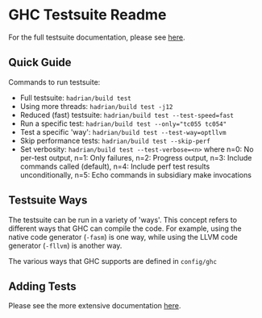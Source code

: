 GHC Testsuite Readme
====================

For the full testsuite documentation, please see [here][1].

## Quick Guide

Commands to run testsuite:

 * Full testsuite: `hadrian/build test`
 * Using more threads: `hadrian/build test -j12`
 * Reduced (fast) testsuite: `hadrian/build test --test-speed=fast`
 * Run a specific test: `hadrian/build test --only="tc055 tc054"`
 * Test a specific 'way': `hadrian/build test --test-way=optllvm`
 * Skip performance tests: `hadrian/build test --skip-perf`
 * Set verbosity: `hadrian/build test --test-verbose=<n>`
   where n=0: No per-test output, n=1: Only failures,
         n=2: Progress output, n=3: Include commands called (default),
         n=4: Include perf test results unconditionally,
         n=5: Echo commands in subsidiary make invocations


## Testsuite Ways

The testsuite can be run in a variety of 'ways'. This concept refers
to different ways that GHC can compile the code. For example, using
the native code generator (`-fasm`) is one way, while using the LLVM
code generator (`-fllvm`) is another way.

The various ways that GHC supports are defined in `config/ghc`

## Adding Tests

Please see the more extensive documentation [here][1].

  [1]: https://gitlab.haskell.org/ghc/ghc/wikis/building/running-tests
